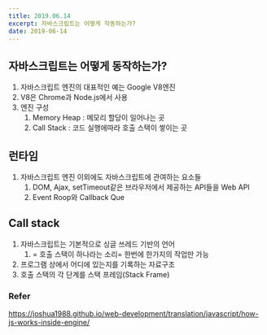 ```yaml
---
title: 2019.06.14
excerpt: 자바스크립트는 어떻게 작동하는가?
date: 2019-06-14
---
```


## 자바스크립트는 어떻게 동작하는가?

1. 자바스크립트 엔진의 대표적인 예는 Google V8엔진
2. V8은 Chrome과 Node.js에서 사용
3. 엔진 구성
    1. Memory Heap : 메모리 할당이 일어나는 곳
    2. Call Stack : 코드 실행에따라 호출 스택이 쌓이는 곳

## 런타임

1. 자바스크립트 엔진 이외에도 자바스크립트에 관여하는 요소들
    1. DOM, Ajax, setTimeout같은 브라우저에서 제공하는 API들을 Web API
    2. Event Roop와 Callback Que

## Call stack

1. 자바스크립트는 기본적으로 싱글 쓰레드 기반의 언어
    1. = 호출 스택이 하나라는 소리= 한번에 한가지의 작업만 가능
2. 프로그램 상에서 어디에 있는지를 기록하는 자료구조
3. 호출 스택의 각 단계를 스택 프레임(Stack Frame)

### Refer
https://joshua1988.github.io/web-development/translation/javascript/how-js-works-inside-engine/